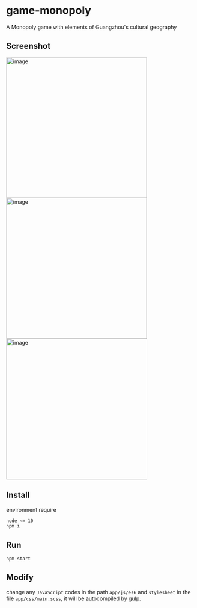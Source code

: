 # game-monopoly

A Monopoly game with elements of Guangzhou's cultural geography

## Screenshot
<img width="374" alt="image" src="https://github.com/tylerrrkd/game-monopoly/assets/8706896/a52056e2-16d8-46f2-b188-c797d743cb9b">
<img width="374" alt="image" src="https://github.com/tylerrrkd/game-monopoly/assets/8706896/e19e439c-e592-4026-82e0-9c2781282006">
<img width="375" alt="image" src="https://github.com/tylerrrkd/game-monopoly/assets/8706896/8a98bb17-5de0-4be9-ba2d-76a1e9aa850c">

## Install

environment require

```bash
node <= 10
npm i
```

## Run

```bash
npm start
```

## Modify

change any `JavaScript` codes in the path `app/js/es6` and `stylesheet` in the file `app/css/main.scss`, it will be autocompiled by gulp.
